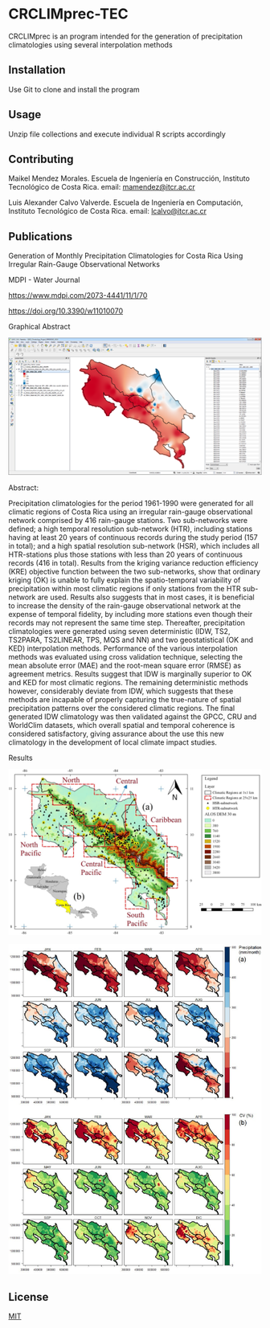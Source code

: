 # CRCLIMprec-TEC

CRCLIMprec is an program intended for the generation of precipitation climatologies using several interpolation methods

## Installation

Use Git to clone and install the program

## Usage

Unzip file collections and execute individual R scripts accordingly

## Contributing

Maikel Mendez Morales. Escuela de Ingeniería en Construcción, Instituto Tecnológico de Costa Rica. email: mamendez@itcr.ac.cr

Luis Alexander Calvo Valverde. Escuela de Ingeniería en Computación, Instituto Tecnológico de Costa Rica. email: lcalvo@itcr.ac.cr

## Publications

Generation of Monthly Precipitation Climatologies for Costa Rica Using Irregular Rain-Gauge Observational Networks

MDPI - Water Journal

https://www.mdpi.com/2073-4441/11/1/70

https://doi.org/10.3390/w11010070



Graphical Abstract

![alt test](/QGIS_PREC.png)

Abstract: 

Precipitation climatologies for the period 1961-1990 were generated for all climatic regions of Costa Rica using an irregular rain-gauge observational network comprised by 416 rain-gauge stations. Two sub-networks were defined; a high temporal resolution sub-network (HTR), including stations having at least 20 years of continuous records during the study period (157 in total); and a high spatial resolution sub-network (HSR), which includes all HTR-stations plus those stations with less than 20 years of continuous records (416 in total). Results from the kriging variance reduction efficiency (KRE) objective function between the two sub-networks, show that ordinary kriging (OK) is unable to fully explain the spatio-temporal variability of precipitation within most climatic regions if only stations from the HTR sub-network are used. Results also suggests that in most cases, it is beneficial to increase the density of the rain-gauge observational network at the expense of temporal fidelity, by including more stations even though their records may not represent the same time step. Thereafter, precipitation climatologies were generated using seven deterministic (IDW, TS2, TS2PARA, TS2LINEAR, TPS, MQS and NN) and two geostatistical (OK and KED) interpolation methods. Performance of the various interpolation methods was evaluated using cross validation technique, selecting the mean absolute error (MAE) and the root-mean square error (RMSE) as agreement metrics. Results suggest that IDW is marginally superior to OK and KED for most climatic regions. The remaining deterministic methods however, considerably deviate from IDW, which suggests that these methods are incapable of properly capturing the true-nature of spatial precipitation patterns over the considered climatic regions. The final generated IDW climatology was then validated against the GPCC, CRU and WorldClim datasets, which overall spatial and temporal coherence is considered satisfactory, giving assurance about the use this new climatology in the development of local climate impact studies.

Results

![alt test](/Network.jpeg)

![alt test](/prec_clim_1961_1990.jpeg)

## License

[MIT](https://choosealicense.com/licenses/mit/)

